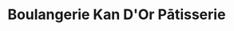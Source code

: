 ---
title: "Boulangerie Kan D'Or Pātisserie"
url: /albi/boulangerie-kan-dor-patisserie/
shop: Bäckerei
---